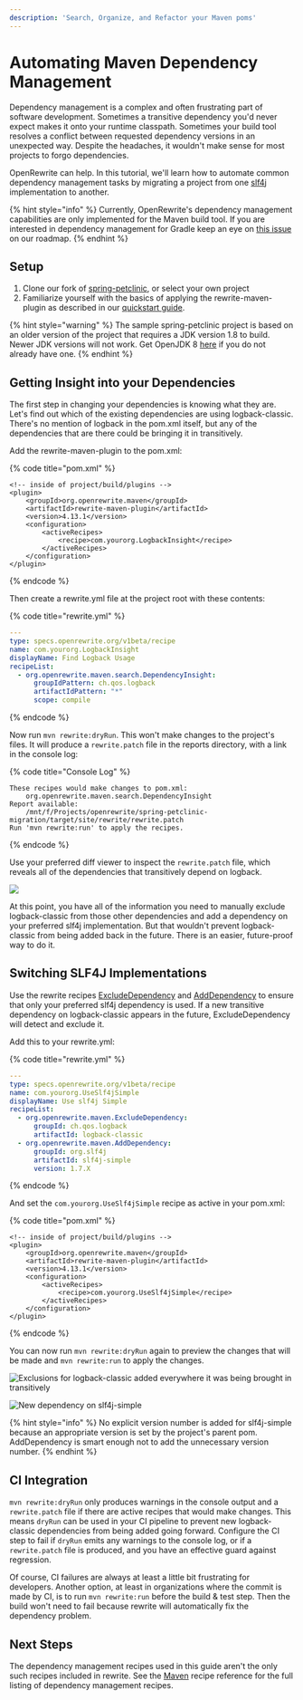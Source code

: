 ```yaml
---
description: 'Search, Organize, and Refactor your Maven poms'
---
```


# Automating Maven Dependency Management

Dependency management is a complex and often frustrating part of software development. Sometimes a transitive dependency you'd never expect makes it onto your runtime classpath. Sometimes your build tool resolves a conflict between requested dependency versions in an unexpected way. Despite the headaches, it wouldn't make sense for most projects to forgo dependencies.

OpenRewrite can help. In this tutorial, we'll learn how to automate common dependency management tasks by migrating a project from one [slf4j](http://www.slf4j.org/) implementation to another.

{% hint style="info" %}
Currently, OpenRewrite's dependency management capabilities are only implemented for the Maven build tool. If you are interested in dependency management for Gradle keep an eye on [this issue](https://github.com/openrewrite/rewrite-roadmap/issues/7) on our roadmap.
{% endhint %}

## Setup

1. Clone our fork of [spring-petclinic](https://github.com/openrewrite/spring-petclinic-migration), or select your own project
2. Familiarize yourself with the basics of applying the rewrite-maven-plugin as described in our [quickstart guide](../getting-started/getting-started.md).

{% hint style="warning" %}
The sample spring-petclinic project is based on an older version of the project that requires a JDK version 1.8 to build. Newer JDK versions will not work. Get OpenJDK 8 [here](https://adoptopenjdk.net/) if you do not already have one.
{% endhint %}

## Getting Insight into your Dependencies

The first step in changing your dependencies is knowing what they are. Let's find out which of the existing dependencies are using logback-classic. There's no mention of logback in the pom.xml itself, but any of the dependencies that are there could be bringing it in transitively.

Add the rewrite-maven-plugin to the pom.xml:

{% code title="pom.xml" %}
```markup
<!-- inside of project/build/plugins -->
<plugin>
    <groupId>org.openrewrite.maven</groupId>
    <artifactId>rewrite-maven-plugin</artifactId>
    <version>4.13.1</version>
    <configuration>
        <activeRecipes>
            <recipe>com.yourorg.LogbackInsight</recipe>
        </activeRecipes>
    </configuration>
</plugin>
```
{% endcode %}

Then create a rewrite.yml file at the project root with these contents:

{% code title="rewrite.yml" %}
```yaml
---
type: specs.openrewrite.org/v1beta/recipe
name: com.yourorg.LogbackInsight
displayName: Find Logback Usage
recipeList:
  - org.openrewrite.maven.search.DependencyInsight:
      groupIdPattern: ch.qos.logback
      artifactIdPattern: "*"
      scope: compile
```
{% endcode %}

Now run `mvn rewrite:dryRun`. This won't make changes to the project's files. It will produce a `rewrite.patch` file in the reports directory, with a link in the console log:

{% code title="Console Log" %}
```text
These recipes would make changes to pom.xml:
    org.openrewrite.maven.search.DependencyInsight
Report available:
    /mnt/f/Projects/openrewrite/spring-petclinic-migration/target/site/rewrite/rewrite.patch
Run 'mvn rewrite:run' to apply the recipes.
```
{% endcode %}

Use your preferred diff viewer to inspect the `rewrite.patch` file, which reveals all of the dependencies that transitively depend on logback.

![](../.gitbook/assets/image%20%2822%29.png)

At this point, you have all of the information you need to manually exclude logback-classic from those other dependencies and add a dependency on your preferred slf4j implementation. But that wouldn't prevent logback-classic from being added back in the future. There is an easier, future-proof way to do it.

## Switching SLF4J Implementations

Use the rewrite recipes [ExcludeDependency](https://github.com/openrewrite/rewrite-docs/tree/b187223ddcbf369a77a86efd6950e924fd91f00d/reference/recipes/maven/excludedependency.md) and [AddDependency](https://github.com/openrewrite/rewrite-docs/tree/b187223ddcbf369a77a86efd6950e924fd91f00d/reference/recipes/maven/adddependency.md) to ensure that only your preferred slf4j dependency is used. If a new transitive dependency on logback-classic appears in the future, ExcludeDependency will detect and exclude it.

Add this to your rewrite.yml:

{% code title="rewrite.yml" %}
```yaml
---
type: specs.openrewrite.org/v1beta/recipe
name: com.yourorg.UseSlf4jSimple
displayName: Use slf4j Simple
recipeList:
  - org.openrewrite.maven.ExcludeDependency:
      groupId: ch.qos.logback
      artifactId: logback-classic
  - org.openrewrite.maven.AddDependency:
      groupId: org.slf4j
      artifactId: slf4j-simple
      version: 1.7.X
```
{% endcode %}

And set the `com.yourorg.UseSlf4jSimple` recipe as active in your pom.xml:

{% code title="pom.xml" %}
```markup
<!-- inside of project/build/plugins -->
<plugin>
    <groupId>org.openrewrite.maven</groupId>
    <artifactId>rewrite-maven-plugin</artifactId>
    <version>4.13.1</version>
    <configuration>
        <activeRecipes>
            <recipe>com.yourorg.UseSlf4jSimple</recipe>
        </activeRecipes>
    </configuration>
</plugin>
```
{% endcode %}

You can now run `mvn rewrite:dryRun` again to preview the changes that will be made and `mvn rewrite:run` to apply the changes.

![Exclusions for logback-classic added everywhere it was being brought in transitively](../.gitbook/assets/image%20%2821%29.png)

![New dependency on slf4j-simple](../.gitbook/assets/image%20%2823%29.png)

{% hint style="info" %}
No explicit version number is added for slf4j-simple because an appropriate version is set by the project's parent pom. AddDependency is smart enough not to add the unnecessary version number.
{% endhint %}

## CI Integration

`mvn rewrite:dryRun` only produces warnings in the console output and a `rewrite.patch` file if there are active recipes that would make changes. This means `dryRun` can be used in your CI pipeline to prevent new logback-classic dependencies from being added going forward. Configure the CI step to fail if `dryRun` emits any warnings to the console log, or if a `rewrite.patch` file is produced, and you have an effective guard against regression.

Of course, CI failures are always at least a little bit frustrating for developers. Another option, at least in organizations where the commit is made by CI, is to run `mvn rewrite:run` before the build & test step. Then the build won't need to fail because rewrite will automatically fix the dependency problem.

## Next Steps

The dependency management recipes used in this guide aren't the only such recipes included in rewrite. See the [Maven]() recipe reference for the full listing of dependency management recipes.

